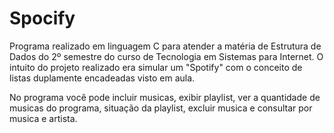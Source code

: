 # Spocify
Programa realizado em linguagem C para atender a matéria de Estrutura de Dados do 2º semestre do curso de Tecnologia em Sistemas para Internet. 
O intuito do projeto realizado era simular um "Spotify" com o conceito de listas duplamente encadeadas visto em aula. 

No programa você pode incluir musicas, exibir playlist, ver a quantidade de musicas do programa, situação da playlist, excluir musica e consultar por musica e artista.
